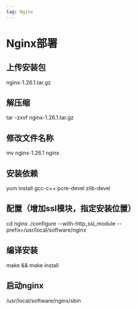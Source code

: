 ```yaml
---
tag: Nginx
---
```

# Nginx部署

## 上传安装包
nginx-1.26.1.tar.gz
## 解压缩
tar -zxvf nginx-1.26.1.tar.gz
## 修改文件名称
mv nginx-1.26.1 nginx
## 安装依赖
yum install gcc-c++ pcre-devel zlib-devel
## 配置（增加ssl模块，指定安装位置）
cd nginx
./configure --with-http_ssl_module --prefix=/usr/local/software/nginx
## 编译安装
make && make install
## 启动nginx
/usr/local/software/nginx/sbin